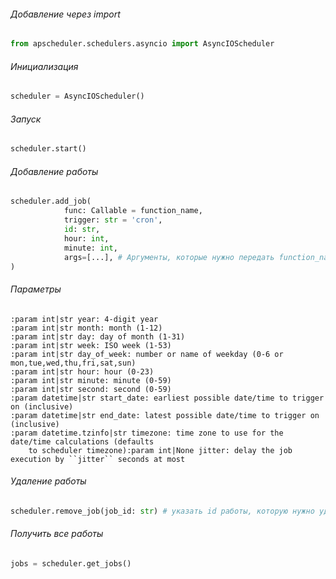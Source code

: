 ###### Добавление через import
```python
from apscheduler.schedulers.asyncio import AsyncIOScheduler
```

###### Инициализация
```python
scheduler = AsyncIOScheduler()
```

###### Запуск 
```python
scheduler.start()
```

###### Добавление работы
```python
scheduler.add_job(
			func: Callable = function_name,
			trigger: str = 'cron', 
			id: str,
			hour: int,
			minute: int,
			args=[...], # Аргументы, которые нужно передать function_name
)
```
###### Параметры
```
:param int|str year: 4-digit year  
:param int|str month: month (1-12)  
:param int|str day: day of month (1-31)  
:param int|str week: ISO week (1-53)  
:param int|str day_of_week: number or name of weekday (0-6 or mon,tue,wed,thu,fri,sat,sun)  
:param int|str hour: hour (0-23)  
:param int|str minute: minute (0-59)  
:param int|str second: second (0-59)  
:param datetime|str start_date: earliest possible date/time to trigger on (inclusive)  
:param datetime|str end_date: latest possible date/time to trigger on (inclusive)  
:param datetime.tzinfo|str timezone: time zone to use for the date/time calculations (defaults  
    to scheduler timezone):param int|None jitter: delay the job execution by ``jitter`` seconds at most
```

###### Удаление работы
```python
scheduler.remove_job(job_id: str) # указать id работы, которую нужно удалить
```

###### Получить все работы
```python
jobs = scheduler.get_jobs()
```


